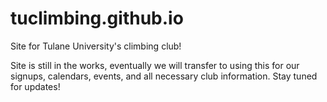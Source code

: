 # tuclimbing.github.io
Site for Tulane University's climbing club!

Site is still in the works, eventually we will transfer to using this for our signups, calendars, events, and all necessary club information. Stay tuned for updates!
